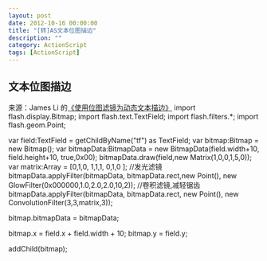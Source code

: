 ```yaml
---
layout: post
date: 2012-10-16 00:00:00
title: "[转]AS文本位图描边"
description: ""
category: ActionScript
tags: [ActionScript]
---
```


## 文本位图描边 ##
来源：James Li 的[《使用位图滤镜为动态文本描边》](http://jamesli.cn/blog/?p=1489)
import flash.display.Bitmap;
import flash.text.TextField;
import flash.filters.*;
import flash.geom.Point;
 
var field:TextField = getChildByName("tf") as TextField;
var bitmap:Bitmap = new Bitmap();
var bitmapData:BitmapData = new BitmapData(field.width+10,
	field.height+10, true,0x00);
bitmapData.draw(field,new Matrix(1,0,0,1,5,0));
var matrix:Array = [0,1,0,
					1,1,1,
					0,1,0
					];
//发光滤镜
bitmapData.applyFilter(bitmapData, bitmapData.rect,new Point(), 
	new GlowFilter(0x000000,1.0,2.0,2.0,10,2));
//卷积滤镜,减轻锯齿
bitmapData.applyFilter(bitmapData, bitmapData.rect, new Point(),
	new ConvolutionFilter(3,3,matrix,3));
 
bitmap.bitmapData = bitmapData;
 
bitmap.x = field.x + field.width + 10;
bitmap.y = field.y;
 
addChild(bitmap);

